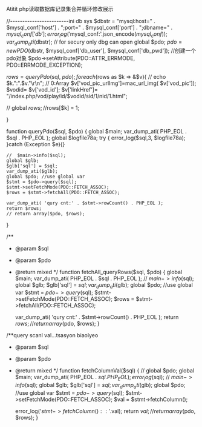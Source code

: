 Atitit php读取数据库记录集合并循环修改展示

//------------------------ini db sys
$dbstr = "mysql:host=" . $mysql_conf['host'] . ";port=" . $mysql_conf['port'] . ";dbname=" . $mysql_conf['db'];
error_log('$mysql_conf:'.json_encode($mysql_conf));
  var_dump_ati($dbstr); // for secury only dbg can open
global  $pdo;
$pdo = new PDO($dbstr, $mysql_conf['db_user'], $mysql_conf['db_pwd']); //创建一个pdo对象
$pdo->setAttribute(PDO::ATTR_ERRMODE, PDO::ERRMODE_EXCEPTION);


$rows = queryPdo($sql, $pdo);
foreach($rows as $k => &$v){
  // echo $k.":".$v."\r\n";   //   0:Array
    $v['vod_pic_urlImg']=mac_url_img( $v['vod_pic']);
    $vodid= $v['vod_id'];
    $v['linkHref']= "/index.php/vod/play/id/$vodid/sid/1/nid/1.html";

 //  global  $rows;
 //   　　$rows[$k] = 1;

}


function queryPdo($sql, $pdo)
{
    global $main;
    var_dump_ati( PHP_EOL . $sql . PHP_EOL );
    global $logfile78a;
    try {
        error_log($sql,3, $logfile78a);
    }catch (Exception $e){}

    //  $main->info($sql);
    global $glb;
    $glb['sql'] = $sql;
    var_dump_ati($glb);
    global $pdo; //use global var
    $stmt = $pdo->query($sql);
    $stmt->setFetchMode(PDO::FETCH_ASSOC);
    $rows = $stmt->fetchAll(PDO::FETCH_ASSOC);

    var_dump_ati( 'qury cnt:' . $stmt->rowCount() . PHP_EOL );
    return $rows;
    // return array($pdo, $rows);
}

/**
 * @param $sql
 * @param $pdo
 * @return mixed
 */
function fetchAll_queryRows($sql, $pdo)
{
    global $main;
    var_dump_ati( PHP_EOL . $sql . PHP_EOL );
    //  $main->info($sql);
    global $glb;
    $glb['sql'] = $sql;
    var_dump_ati($glb);
    global $pdo; //use global var
    $stmt = $pdo->query($sql);
    $stmt->setFetchMode(PDO::FETCH_ASSOC);
    $rows = $stmt->fetchAll(PDO::FETCH_ASSOC);

    var_dump_ati( 'qury cnt:' . $stmt->rowCount() . PHP_EOL );
    return $rows;
    // return array($pdo, $rows);
}

/**query scanl val...tsasyon biaolyeo
 * @param $sql
 * @param $pdo
 * @return mixed
 */
function fetchColumnVal($sql)
{
 //   global $pdo;
    global $main;
    var_dump_ati( PHP_EOL . $sql . PHP_EOL );
    error_log($sql);
    //  $main->info($sql);
    global $glb;
    $glb['sql'] = $sql;
    var_dump_ati($glb);
    global $pdo; //use global var
    $stmt = $pdo->query($sql);
    $stmt->setFetchMode(PDO::FETCH_ASSOC);
    $val = $stmt->fetchColumn();

    error_log('$stmt->fetchColumn()::'.$val);
    return $val;
    // return array($pdo, $rows);
}

